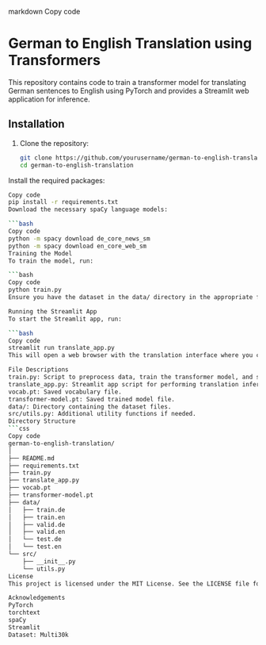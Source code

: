 markdown
Copy code
# German to English Translation using Transformers

This repository contains code to train a transformer model for translating German sentences to English using PyTorch and provides a Streamlit web application for inference.

## Installation

1. Clone the repository:
   ```bash
   git clone https://github.com/yourusername/german-to-english-translation.git
   cd german-to-english-translation
Install the required packages:

```bash
Copy code
pip install -r requirements.txt
Download the necessary spaCy language models:

```bash
Copy code
python -m spacy download de_core_news_sm
python -m spacy download en_core_web_sm
Training the Model
To train the model, run:

```bash
Copy code
python train.py
Ensure you have the dataset in the data/ directory in the appropriate format. The script will preprocess the data, train the model, and save the trained model and vocabulary.

Running the Streamlit App
To start the Streamlit app, run:

```bash
Copy code
streamlit run translate_app.py
This will open a web browser with the translation interface where you can input German sentences and get English translations.

File Descriptions
train.py: Script to preprocess data, train the transformer model, and save the trained model.
translate_app.py: Streamlit app script for performing translation inference.
vocab.pt: Saved vocabulary file.
transformer-model.pt: Saved trained model file.
data/: Directory containing the dataset files.
src/utils.py: Additional utility functions if needed.
Directory Structure
```css
Copy code
german-to-english-translation/
│
├── README.md
├── requirements.txt
├── train.py
├── translate_app.py
├── vocab.pt
├── transformer-model.pt
├── data/
│   ├── train.de
│   ├── train.en
│   ├── valid.de
│   ├── valid.en
│   └── test.de
│   └── test.en
└── src/
    ├── __init__.py
    └── utils.py
License
This project is licensed under the MIT License. See the LICENSE file for details.

Acknowledgements
PyTorch
torchtext
spaCy
Streamlit
Dataset: Multi30k
